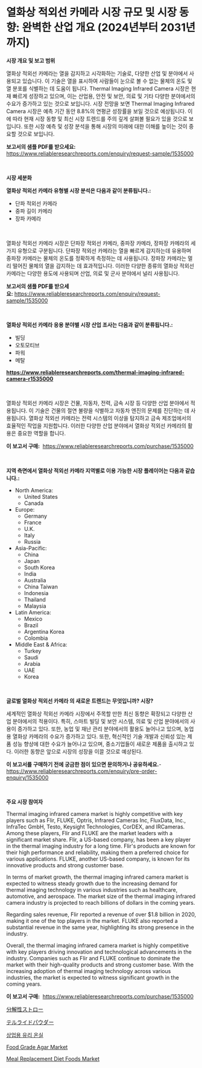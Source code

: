 <p><h1>열화상 적외선 카메라 시장 규모 및 시장 동향: 완벽한 산업 개요 (2024년부터 2031년까지)</h1></p><p><strong>시장 개요 및 보고 범위</strong></p>
<p><p>열화상 적외선 카메라는 열을 감지하고 시각화하는 기술로, 다양한 산업 및 분야에서 사용되고 있습니다. 이 기술은 열을 표시하여 사람들이 눈으로 볼 수 없는 물체의 온도 및 열 분포를 식별하는 데 도움이 됩니다. Thermal Imaging Infrared Camera 시장은 현재 빠르게 성장하고 있으며, 이는 산업용, 안전 및 보안, 의료 및 기타 다양한 분야에서의 수요가 증가하고 있는 것으로 보입니다. 시장 전망을 보면 Thermal Imaging Infrared Camera 시장은 예측 기간 동안 8.8%의 연평균 성장률을 보일 것으로 예상됩니다. 이에 따라 현재 시장 동향 및 최신 시장 트렌드를 주의 깊게 살펴볼 필요가 있을 것으로 보입니다. 또한 시장 예측 및 성장 분석을 통해 시장의 미래에 대한 이해를 높이는 것이 중요할 것으로 보입니다.</p></p>
<p><strong>보고서의 샘플 PDF를 받으세요:</strong> <a href="https://www.reliableresearchreports.com/enquiry/request-sample/1535000">https://www.reliableresearchreports.com/enquiry/request-sample/1535000</a></p>
<p>&nbsp;</p>
<p><strong>시장 세분화</strong></p>
<p><strong>열화상 적외선 카메라 유형별 시장 분석은 다음과 같이 분류됩니다.:</strong></p>
<p><ul><li>단파 적외선 카메라</li><li>중파 길이 카메라</li><li>장파 카메라</li></ul></p>
<p>&nbsp;</p>
<p><p>열화상 적외선 카메라 시장은 단파장 적외선 카메라, 중파장 카메라, 장파장 카메라의 세 가지 유형으로 구분됩니다. 단파장 적외선 카메라는 열을 빠르게 감지하는데 유용하며 중파장 카메라는 물체의 온도를 정확하게 측정하는 데 사용됩니다. 장파장 카메라는 멀리 떨어진 물체의 열을 감지하는 데 효과적입니다. 이러한 다양한 종류의 열화상 적외선 카메라는 다양한 용도에 사용되며 산업, 의료 및 군사 분야에서 널리 사용됩니다.</p></p>
<p><strong>보고서의 샘플 PDF를 받으세요:</strong>&nbsp;<a href="https://www.reliableresearchreports.com/enquiry/request-sample/1535000">https://www.reliableresearchreports.com/enquiry/request-sample/1535000</a></p>
<p>&nbsp;</p>
<p><strong> 열화상 적외선 카메라 응용 분야별 시장 산업 조사는 다음과 같이 분류됩니다.:</strong></p>
<p><ul><li>빌딩</li><li>오토모티브</li><li>파워</li><li>메탈</li></ul></p>
<p><strong><a href="https://www.reliableresearchreports.com/thermal-imaging-infrared-camera-r1535000">https://www.reliableresearchreports.com/thermal-imaging-infrared-camera-r1535000</a></strong></p>
<p>&nbsp;</p>
<p><p>열화상 적외선 카메라 시장은 건물, 자동차, 전력, 금속 시장 등 다양한 산업 분야에서 적용됩니다. 이 기술은 건물의 절연 불량을 식별하고 자동차 엔진의 문제를 진단하는 데 사용됩니다. 열화상 적외선 카메라는 전력 시스템의 이상을 탐지하고 금속 제조업에서의 효율적인 작업을 지원합니다. 이러한 다양한 산업 분야에서 열화상 적외선 카메라의 활용은 중요한 역할을 합니다.</p></p>
<p><strong>이 보고서 구매:</strong>&nbsp; <a href="https://www.reliableresearchreports.com/purchase/1535000">https://www.reliableresearchreports.com/purchase/1535000</a></p>
<p>&nbsp;</p>
<p><strong>지역 측면에서 열화상 적외선 카메라 지역별로 이용 가능한 시장 플레이어는 다음과 같습니다.:</strong></p>
<p><ul>
    <li>
        North America:
        <ul>
            <li>United States</li>
            <li>Canada</li>
        </ul>
    </li>
    <li>
        Europe:
        <ul>
            <li>Germany</li>
            <li>France</li>
            <li>U.K.</li>
            <li>Italy</li>
            <li>Russia</li>
        </ul>
    </li>
    <li>
        Asia-Pacific:
        <ul>
            <li>China</li>
            <li>Japan</li>
            <li>South Korea</li>
            <li>India</li>
            <li>Australia</li>
            <li>China Taiwan</li>
            <li>Indonesia</li>
            <li>Thailand</li>
            <li>Malaysia</li>
        </ul>
    </li>
    <li>
        Latin America:
        <ul>
            <li>Mexico</li>
            <li>Brazil</li>
            <li>Argentina Korea</li>
            <li>Colombia</li>
        </ul>
    </li>
    <li>
        Middle East & Africa:
        <ul>
            <li>Turkey</li>
            <li>Saudi</li>
            <li>Arabia</li>
            <li>UAE</li>
            <li>Korea</li>
        </ul>
    </li>
    </ul></p>
<p>&nbsp;</p>
<p><strong>글로벌 열화상 적외선 카메라 의 새로운 트렌드는 무엇입니까? 시장?</strong></p>
<p><p>세계적인 열화상 적외선 카메라 시장에서 주목할 만한 최신 동향은 확장되고 다양한 산업 분야에서의 적용이다. 특히, 스마트 빌딩 및 보안 시스템, 의료 및 산업 분야에서의 사용이 증가하고 있다. 또한, 농업 및 재난 관리 분야에서의 활용도 늘어나고 있으며, 농업용 열화상 카메라의 수요가 증가하고 있다. 또한, 혁신적인 기술 개발과 신뢰성 있는 제품 성능 향상에 대한 수요가 늘어나고 있으며, 중소기업들이 새로운 제품을 출시하고 있다. 이러한 동향은 앞으로 시장의 성장을 이끌 것으로 예상된다.</p></p>
<p><strong>이 보고서를 구매하기 전에 궁금한 점이 있으면 문의하거나 공유하세요.</strong>- <a href="https://www.reliableresearchreports.com/enquiry/pre-order-enquiry/1535000">https://www.reliableresearchreports.com/enquiry/pre-order-enquiry/1535000</a></p>
<p>&nbsp;</p>
<p><strong>주요 시장 참여자</strong></p>
<p><p>Thermal imaging infrared camera market is highly competitive with key players such as Flir, FLUKE, Optris, Infrared Cameras Inc, FluxData, Inc., InfraTec GmbH, Testo, Keysight Technologies, CorDEX, and IRCameras. Among these players, Flir and FLUKE are the market leaders with a significant market share. Flir, a US-based company, has been a key player in the thermal imaging industry for a long time. Flir's products are known for their high performance and reliability, making them a preferred choice for various applications. FLUKE, another US-based company, is known for its innovative products and strong customer base.</p><p>In terms of market growth, the thermal imaging infrared camera market is expected to witness steady growth due to the increasing demand for thermal imaging technology in various industries such as healthcare, automotive, and aerospace. The market size of the thermal imaging infrared camera industry is projected to reach billions of dollars in the coming years.</p><p>Regarding sales revenue, Flir reported a revenue of over $1.8 billion in 2020, making it one of the top players in the market. FLUKE also reported a substantial revenue in the same year, highlighting its strong presence in the industry.</p><p>Overall, the thermal imaging infrared camera market is highly competitive with key players driving innovation and technological advancements in the industry. Companies such as Flir and FLUKE continue to dominate the market with their high-quality products and strong customer base. With the increasing adoption of thermal imaging technology across various industries, the market is expected to witness significant growth in the coming years.</p></p>
<p><strong>이 보고서 구매:</strong>&nbsp;&nbsp;<a href="https://www.reliableresearchreports.com/purchase/1535000">https://www.reliableresearchreports.com/purchase/1535000</a></p>
<p><p><a href="https://medium.com/@wesleyeilly8796202/%E5%88%86%E8%A7%A3%E6%80%A7%E3%82%B9%E3%83%88%E3%83%AD%E3%83%BC%E5%B8%82%E5%A0%B4%E3%81%AE%E3%82%A4%E3%83%B3%E3%82%B5%E3%82%A4%E3%83%88-%E5%B8%82%E5%A0%B4%E5%8B%95%E5%90%91-%E6%88%90%E9%95%B7-2024%E5%B9%B4%E3%81%8B%E3%82%892031%E5%B9%B4%E3%81%BE%E3%81%A7%E3%81%AE%E4%BA%88%E6%B8%AC-f90952f58623">分解性ストロー</a></p><p><a href="https://medium.com/@fabianhoncescu2022/%E3%83%86%E3%83%AB%E3%83%A9%E3%82%A4%E3%83%89%E3%83%91%E3%82%A6%E3%83%80%E3%83%BC%E3%83%9E%E3%83%BC%E3%82%B1%E3%83%83%E3%83%88-%E5%B8%82%E5%A0%B4%E6%88%90%E9%95%B7%E7%8E%87-%E5%B8%82%E5%A0%B4%E3%83%88%E3%83%AC%E3%83%B3%E3%83%89-%E3%81%8A%E3%82%88%E3%81%B3%E6%88%90%E9%95%B7%E6%88%A6%E7%95%A5%E3%81%AB%E9%96%A2%E3%81%99%E3%82%8B%E6%B4%9E%E5%AF%9F-dda8cb42e0fa">テルライドパウダー</a></p><p><a href="https://medium.com/@dellkoepp03/%EC%83%81%EC%97%85%EC%9A%A9-%EC%9C%A0%EB%A6%AC-%EC%98%A8%EC%8B%A4-%EC%8B%9C%EC%9E%A5%EC%9D%80-%EC%8B%9C%EC%9E%A5-%EC%A0%90%EC%9C%A0%EC%9C%A8-%EA%B7%9C%EB%AA%A8-%EB%B0%8F-2031%EB%85%84%EA%B9%8C%EC%A7%80-%EC%98%88%EC%83%81%EB%90%9C-%EC%98%88%EC%B8%A1%EC%97%90-%EC%B4%88%EC%A0%90%EC%9D%84-%EB%A7%9E%EC%B6%A5%EB%8B%88%EB%8B%A4-8830c506db5d">상업용 유리 온실</a></p><p><a href="https://github.com/kosella/Market-Research-Report-List-2/blob/main/food-grade-agar-market.md">Food Grade Agar Market</a></p><p><a href="https://github.com/kufem1/Market-Research-Report-List-2/blob/main/meal-replacement-diet-foods-market.md">Meal Replacement Diet Foods Market</a></p></p>